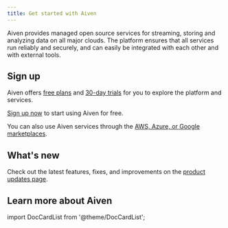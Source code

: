 ```yaml
---
title: Get started with Aiven
---
```


Aiven provides managed open source services for streaming, storing and
analyzing data on all major clouds. The platform ensures that all
services run reliably and securely, and can easily be integrated with
each other and with external tools.

## Sign up

Aiven offers
[free plans](/docs/platform/concepts/free-plan) and
[30-day trials](/docs/platform/concepts/free-trial) for you to explore the platform and services.

[Sign up now](https://console.aiven.io/signup) to start using Aiven for
free.

You can also use Aiven services through the
[AWS, Azure, or Google marketplaces](/docs/marketplace-setup).

## What\'s new

Check out the latest features, fixes, and improvements on the [product
updates page](https://aiven.io/changelog).

## Learn more about Aiven

import DocCardList from '@theme/DocCardList';

<DocCardList />
